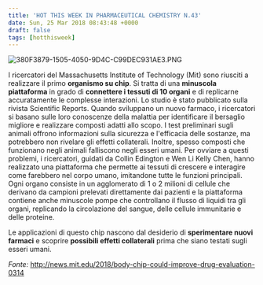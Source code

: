 ```yaml
---
title: 'HOT THIS WEEK IN PHARMACEUTICAL CHEMISTRY N.43'
date: Sun, 25 Mar 2018 08:43:48 +0000
draft: false
tags: [hotthisweek]
---
```


![380F3879-1505-4050-9D4C-C99DEC931AE3.PNG](https://silviavernotico.files.wordpress.com/2018/03/380f3879-1505-4050-9d4c-c99dec931ae3.png)

I ricercatori del Massachusetts Institute of Technology (Mit) sono riusciti a realizzare il primo **organismo su chip**. Si tratta di una **minuscola piattaforma** in grado di **connettere i tessuti di 10 organi** e di replicarne accuratamente le complesse interazioni. Lo studio è stato pubblicato sulla rivista Scientific Reports. Quando sviluppano un nuovo farmaco, i ricercatori si basano sulle loro conoscenze della malattia per identificare il bersaglio migliore e realizzare composti adatti allo scopo. I test preliminari sugli animali offrono informazioni sulla sicurezza e l'efficacia delle sostanze, ma potrebbero non rivelare gli effetti collaterali. Inoltre, spesso composti che funzionano negli animali falliscono negli esseri umani. Per ovviare a questi problemi, i ricercatori, guidati da Collin Edington e Wen Li Kelly Chen, hanno realizzato una piattaforma che permette ai tessuti di crescere e interagire come farebbero nel corpo umano, imitandone tutte le funzioni principali. Ogni organo consiste in un agglomerato di 1 o 2 milioni di cellule che derivano da campioni prelevati direttamente dai pazienti e la piattaforma contiene anche minuscole pompe che controllano il flusso di liquidi tra gli organi, replicando la circolazione del sangue, delle cellule immunitarie e delle proteine.

Le applicazioni di questo chip nascono dal desiderio di **sperimentare nuovi farmaci** e scoprire **possibili effetti collaterali** prima che siano testati sugli esseri umani.

_Fonte:_ http://news.mit.edu/2018/body-chip-could-improve-drug-evaluation-0314